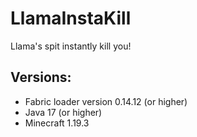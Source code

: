 # LlamaInstaKill

Llama's spit instantly kill you!

## Versions:
- Fabric loader version 0.14.12 (or higher)
- Java 17 (or higher)
- Minecraft 1.19.3
